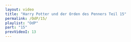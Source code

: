 ```yaml
---
layout: video
title: "Harry Potter und der Orden des Penners Teil 15"
permalink: /OdP/15/
playlist: "OdP"
part: "15"
prevVideoI: 13
---
```

